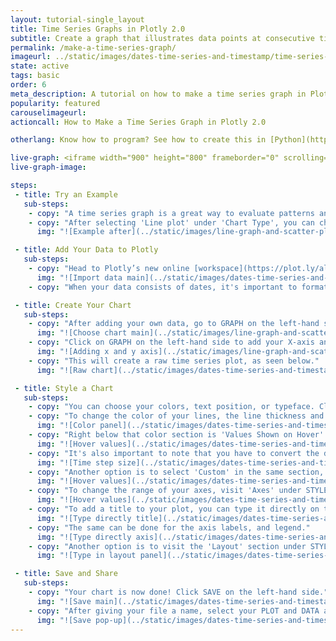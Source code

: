 ```yaml
---
layout: tutorial-single_layout
title: Time Series Graphs in Plotly 2.0
subtitle: Create a graph that illustrates data points at consecutive time intervals.
permalink: /make-a-time-series-graph/
imageurl: ../static/images/dates-time-series-and-timestamp/time-series-thimb.png
state: active
tags: basic
order: 6
meta_description: A tutorial on how to make a time series graph in Plotly 2.0.
popularity: featured
carouselimageurl:
actioncall: How to Make a Time Series Graph in Plotly 2.0

otherlang: Know how to program? See how to create this in [Python](https://plot.ly/python/time-series/) or [R](https://plot.ly/r/time-series/).

live-graph: <iframe width="900" height="800" frameborder="0" scrolling="no" src="https://plot.ly/~plotly2_demo/45.embed"></iframe>
live-graph-image:

steps:
 - title: Try an Example
   sub-steps:
    - copy: "A time series graph is a great way to evaluate patterns and behavior in data over time."
    - copy: "After selecting 'Line plot' under 'Chart Type', you can check out an example before adding your own data. Clicking the 'try an example' button will show what a sample chart looks like after adding data and playing with the style. You'll also see what labels and style attributes were selected for this specific chart, as well as the end result."
      img: "![Example after](../static/images/line-graph-and-scatter-plot-with-excel/try-an-example.png)"

 - title: Add Your Data to Plotly
   sub-steps:
    - copy: "Head to Plotly’s new online [workspace](https://plot.ly/alpha/workspace/) and add your data. You have the option of typing directly in the grid, uploading your file, or entering a URL of an online dataset. Plotly accepts .xls, .xlsx, or .csv files. For more information on how to enter your data, see [this](http://help.plot.ly/add-data-to-the-plotly-grid/) tutorial."
      img: "![Import data main](../static/images/dates-time-series-and-timestamp/time-import.png)"
    - copy: "When your data consists of dates, it's important to format them in a specific way, otherwise Plotly won't recognize them as such. To enter dates directly in the grid, you’ll need to use these formats: yyyy-mm, yyyy-mm-dd;  yyyy-mm-dd HH or yyyy-mm-dd HH:MM:SS (if your data consists of time). Note that the hour must be a number between 00 and 23, with hours 12 through 23 reserved for PM. You'll notice in the first column that we've set our dates as date-month (typing January 2000 as 2000-01, for example). For more detailed information on how to enter dates and times in the grid, and how to change the format displayed on your graph, visit [this](http://help.plot.ly/date-format-and-time-series/) page."

 - title: Create Your Chart
   sub-steps:
    - copy: "After adding your own data, go to GRAPH on the left-hand side, then 'Create'. Choose 'Line plot' under 'Chart type'."
      img: "![Choose chart main](../static/images/line-graph-and-scatter-plot-with-excel/choose-chart-main.png)"
    - copy: "Click on GRAPH on the left-hand side to add your X-axis and Y-axis to your line plot. After selecting ‘Line plot', you should then fill out the X and Y dropdown to create the plot."
      img: "![Adding x and y axis](../static/images/line-graph-and-scatter-plot-with-excel/line-axes-panel.png)"
    - copy: "This will create a raw time series plot, as seen below."
      img: "![Raw chart](../static/images/dates-time-series-and-timestamp/time-raw-chart.png)"

 - title: Style a Chart
   sub-steps:
    - copy: "You can choose your colors, text position, or typeface. Click on STYLE on the left-hand side to play around with the style of your chart."
    - copy: "To change the color of your lines, the line thickness and line type, click on ‘Traces’ under the same STYLE tab. Note that certain colors and typeface are only available with a PRO subscription. Click [here](https://plot.ly/products/cloud/) to upgrade!"
      img: "![Color panel](../static/images/dates-time-series-and-timestamp/time-colour-panel.png)"
    - copy: "Right below that color section is 'Values Shown on Hover'. Plotly is all about interative charts, and although the x-axis shows only the year, you can hover over the plot to see the values of each month. Depending on what values you want to appear when you hover, can click on the 'X', 'Y', or 'Name'."
      img: "![Hover values](../static/images/dates-time-series-and-timestamp/time-hover.png)"
    - copy: "It's also important to note that you have to convert the date to unix time. Our plot shows a tick every two years, but we want the x-axis to show a tick mark every year. We have to set that step size and step offset variable, and to set those values, we need to use the unix timestamp. When you work with axis specifications, you have to convert the date to unix time in milliseconds for the step size, using [this](http://www.timestampconvert.com/) tool to convert our dates. We go to 'Axes' in the STYLE section, select 'Linear', then add the unix timestamp to the step size and step offset fields."
      img: "![Time step size](../static/images/dates-time-series-and-timestamp/time-step-size.png)"
    - copy: "Another option is to select 'Custom' in the same section, and enter the number of markers you want to show on your plot. In the image below, you can see that we have a marker for every year between 2000-2012."
      img: "![Hover values](../static/images/dates-time-series-and-timestamp/time-tick-marker.png)"
    - copy: "To change the range of your axes, visit 'Axes' under STYLE, and add the unix timestamps in the 'X-MIN' and 'X-MAX' fields under 'Range'."
      img: "![Hover values](../static/images/dates-time-series-and-timestamp/time-range.png)"
    - copy: "To add a title to your plot, you can type it directly on the title by double-clicking it."
      img: "![Type directly title](../static/images/dates-time-series-and-timestamp/time-title.png)"
    - copy: "The same can be done for the axis labels, and legend."
      img: "![Type directly axis](../static/images/dates-time-series-and-timestamp/time-axis-label.png)"
    - copy: "Another option is to visit the 'Layout' section under STYLE, click on 'Text' and enter your title in the box, as shown below."
      img: "![Type in layout panel](../static/images/dates-time-series-and-timestamp/time-title-panel.png)"

 - title: Save and Share
   sub-steps:
    - copy: "Your chart is now done! Click SAVE on the left-hand side."
      img: "![Save main](../static/images/dates-time-series-and-timestamp/time-save.png)"
    - copy: "After giving your file a name, select your PLOT and DATA as 'Public' or 'Private'. For more information on how sharing works, including the difference between private, public and secret sharing, visit [this](http://help.plot.ly/save-share-and-export-in-plotly/) page."
      img: "![Save pop-up](../static/images/dates-time-series-and-timestamp/time-save-popup.png)"
---
```



